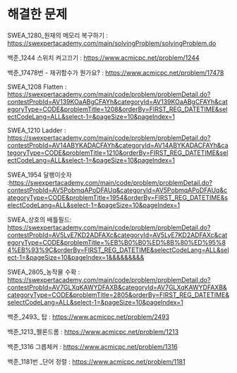 
# 해결한 문제

SWEA_1280_원재의 메모리 복구하기 : https://swexpertacademy.com/main/solvingProblem/solvingProblem.do

백준_1244 스위치 켜고끄기 : https://www.acmicpc.net/problem/1244

백준_17478번 - 재귀함수가 뭔가요? : https://www.acmicpc.net/problem/17478
 
SWEA_1208 Flatten : https://swexpertacademy.com/main/code/problem/problemDetail.do?contestProbId=AV139KOaABgCFAYh&categoryId=AV139KOaABgCFAYh&categoryType=CODE&problemTitle=1208&orderBy=FIRST_REG_DATETIME&selectCodeLang=ALL&select-1=&pageSize=10&pageIndex=1

SWEA_1210 Ladder : https://swexpertacademy.com/main/code/problem/problemDetail.do?contestProbId=AV14ABYKADACFAYh&categoryId=AV14ABYKADACFAYh&categoryType=CODE&problemTitle=1210&orderBy=FIRST_REG_DATETIME&selectCodeLang=ALL&select-1=&pageSize=10&pageIndex=1

SWEA_1954 달팽이숫자 :https://swexpertacademy.com/main/code/problem/problemDetail.do?contestProbId=AV5PobmqAPoDFAUq&categoryId=AV5PobmqAPoDFAUq&categoryType=CODE&problemTitle=1954&orderBy=FIRST_REG_DATETIME&selectCodeLang=ALL&select-1=&pageSize=10&pageIndex=1

SWEA_상호의 배틀필드: https://swexpertacademy.com/main/code/problem/problemDetail.do?contestProbId=AV5LyE7KD2ADFAXc&categoryId=AV5LyE7KD2ADFAXc&categoryType=CODE&problemTitle=%EB%B0%B0%ED%8B%80%ED%95%84%EB%93%9C&orderBy=FIRST_REG_DATETIME&selectCodeLang=ALL&select-1=&pageSize=10&pageIndex=1&&&&&&&&&

SWEA_2805_농작물 수확 : https://swexpertacademy.com/main/code/problem/problemDetail.do?contestProbId=AV7GLXqKAWYDFAXB&categoryId=AV7GLXqKAWYDFAXB&categoryType=CODE&problemTitle=2805&orderBy=FIRST_REG_DATETIME&selectCodeLang=ALL&select-1=&pageSize=10&pageIndex=1

백준_2493_ 탑 : https://www.acmicpc.net/problem/2493

백준_1213_펠론드롬 : https://www.acmicpc.net/problem/1213

백준_1316 그릅체커 : https://www.acmicpc.net/problem/1316

백준_1181번 _단어 정렬 : https://www.acmicpc.net/problem/1181
